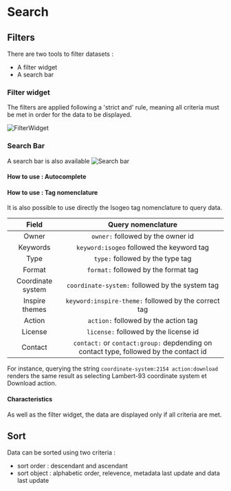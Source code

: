 # Search
## Filters
There are two tools to filter datasets :
* A filter widget
* A search bar

### Filter widget

The filters are applied following a 'strict and' rule, meaning all criteria must be met in order for the data to be displayed.

![FilterWidget](/assets/usage/filterWidget.PNG)

### Search Bar

A search bar is also available
![Search bar](/assets/usage/researchBar.PNG)

#### How to use : Autocomplete

#### How to use : Tag nomenclature
It is also possible to use directly the Isogeo tag nomenclature to query data.

| Field | Query nomenclature |
|:------:|:----------------------------------:|
| Owner | `owner:` followed by the owner id |
| Keywords | `keyword:isogeo` followed the keyword tag |
| Type | `type:` followed by the type tag |
| Format | `format:` followed by the format tag |
| Coordinate system | `coordinate-system:` followed by the system tag |
| Inspire themes | `keyword:inspire-theme:` followed by the correct tag |
| Action | `action:` followed by the action tag |
| License | `license:` followed by the license id |
| Contact | `contact:` or  `contact:group:` depdending on contact type, followed by the contact id |

For instance, querying the string `coordinate-system:2154 action:download` renders the same result as selecting Lambert-93 coordinate system et Download action.

#### Characteristics
As well as the filter widget, the data are displayed only if all criteria are met.

## Sort
Data can be sorted using two criteria :
* sort order : descendant and ascendant
* sort object : alphabetic order, relevence, metadata last update and data last update
